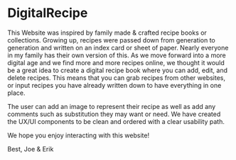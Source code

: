 # DigitalRecipe

This Website was inspired by family made & crafted recipe books or collections. Growing up, recipes were passed down from generation to generation and written on an index card or sheet of paper. Nearly everyone in my family has their own version of this. As we move forward into a more digital age and we find more and more recipes online, we thought it would be a great idea to create a digital recipe book where you can add, edit, and delete recipes. This means that you can grab recipes from other websites, or input recipes you have already written down to have everything in one place. 

The user can add an image to represent their recipe as well as add any comments such as substitution they may want or need. We have created the UX/UI components to be clean and ordered with a clear usability path. 

We hope you enjoy interacting with this website! 

Best, 
Joe & Erik 